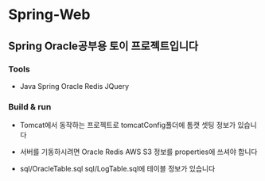 

# Spring-Web

## Spring Oracle공부용 토이 프로젝트입니다

### Tools
* Java Spring Oracle Redis JQuery

### Build & run
* Tomcat에서 동작하는 프로젝트로  tomcatConfig폴더에 톰캣 셋팅 정보가 있습니다  

* 서버를 기동하시려면 Oracle Redis AWS S3 정보를 properties에 쓰셔야 합니다  

* sql/OracleTable.sql sql/LogTable.sql에 테이블 정보가 있습니다

